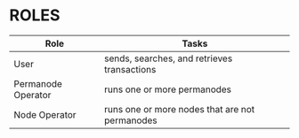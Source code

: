 # ROLES


|Role|Tasks|
|-----|----|
|User| sends, searches, and retrieves transactions|
|Permanode Operator|runs one or more permanodes|
|Node Operator|runs one or more nodes that are not permanodes|


